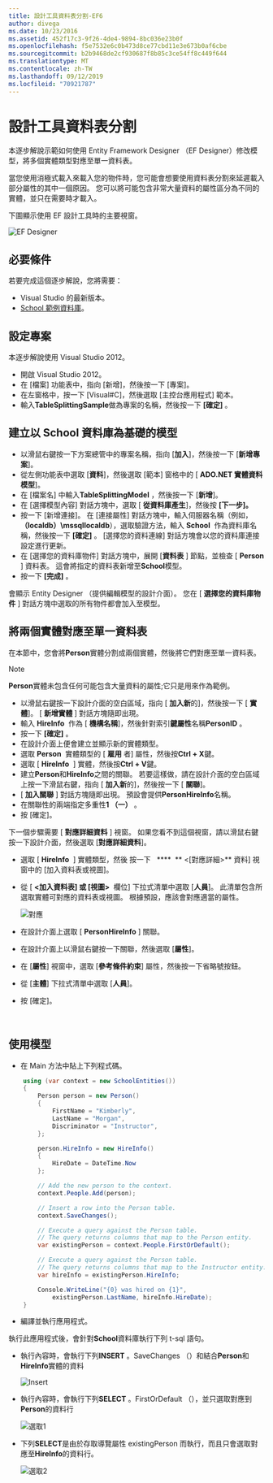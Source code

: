 ```yaml
---
title: 設計工具資料表分割-EF6
author: divega
ms.date: 10/23/2016
ms.assetid: 452f17c3-9f26-4de4-9894-8bc036e23b0f
ms.openlocfilehash: f5e7532e6c0b473d8ce77cbd11e3e673b0af6cbe
ms.sourcegitcommit: b2b9468de2cf930687f8b85c3ce54ff8c449f644
ms.translationtype: MT
ms.contentlocale: zh-TW
ms.lasthandoff: 09/12/2019
ms.locfileid: "70921787"
---
```

# <a name="designer-table-splitting"></a>設計工具資料表分割
本逐步解說示範如何使用 Entity Framework Designer （EF Designer）修改模型，將多個實體類型對應至單一資料表。

當您使用消極式載入來載入您的物件時，您可能會想要使用資料表分割來延遲載入部分屬性的其中一個原因。 您可以將可能包含非常大量資料的屬性區分為不同的實體，並只在需要時才載入。

下圖顯示使用 EF 設計工具時的主要視窗。

![EF Designer](~/ef6/media/efdesigner.png)

## <a name="prerequisites"></a>必要條件

若要完成這個逐步解說，您將需要：

- Visual Studio 的最新版本。
- [School 範例資料庫](~/ef6/resources/school-database.md)。

## <a name="set-up-the-project"></a>設定專案

本逐步解說使用 Visual Studio 2012。

-   開啟 Visual Studio 2012。
-   在 [檔案] 功能表中，指向 [新增]，然後按一下 [專案]。
-   在左窗格中，按一下 [Visual\#C]，然後選取 [主控台應用程式] 範本。
-   輸入**TableSplittingSample**做為專案的名稱，然後按一下 **[確定]** 。

## <a name="create-a-model-based-on-the-school-database"></a>建立以 School 資料庫為基礎的模型

-   以滑鼠右鍵按一下方案總管中的專案名稱，指向 [**加入**]，然後按一下 [**新增專案**]。
-   從左側功能表中選取 [**資料**]，然後選取 [範本] 窗格中的 [ **ADO.NET 實體資料模型**]。
-   在 [檔案名] 中輸入**TableSplittingModel** ，然後按一下 [**新增**]。
-   在 [選擇模型內容] 對話方塊中，選取 [ **從資料庫產生**]，然後按 **[下一步]。**
-   按一下 [新增連接]。 在 [連接屬性] 對話方塊中，輸入伺服器名稱（例如， **（localdb）\\mssqllocaldb**），選取驗證方法，輸入 **School**  作為資料庫名稱，然後按一下 **[確定]** 。
    [選擇您的資料連線] 對話方塊會以您的資料庫連接設定進行更新。
-   在 [選擇您的資料庫物件] 對話方塊中，展開 [**資料表** ] 節點，並檢查 [ **Person** ] 資料表。 這會將指定的資料表新增至**School**模型。
-   按一下 **[完成]** 。

會顯示 Entity Designer （提供編輯模型的設計介面）。 您在 [ **選擇您的資料庫物件** ] 對話方塊中選取的所有物件都會加入至模型。

## <a name="map-two-entities-to-a-single-table"></a>將兩個實體對應至單一資料表

在本節中，您會將**Person**實體分割成兩個實體，然後將它們對應至單一資料表。

> [!NOTE]
> **Person**實體未包含任何可能包含大量資料的屬性;它只是用來作為範例。

-   以滑鼠右鍵按一下設計介面的空白區域，指向 [ **加入新**的]，然後按一下 [ **實體**]。
    [ **新增實體** ] 對話方塊隨即出現。
-   輸入 **HireInfo**  作為 [ **機構名稱**]，然後針對索引**鍵屬性**名稱**PersonID** 。
-   按一下 **[確定]** 。
-   在設計介面上便會建立並顯示新的實體類型。
-   選取 **Person**  實體類型的 [ **雇用** 者] 屬性，然後按**Ctrl + X**鍵。
-   選取 [ **HireInfo**  ] 實體，然後按**Ctrl + V**鍵。
-   建立**Person**和**HireInfo**之間的關聯。 若要這樣做，請在設計介面的空白區域上按一下滑鼠右鍵，指向 [ **加入新**的]，然後按一下 [ **關聯**]。
-   [ **加入關聯** ] 對話方塊隨即出現。 預設會提供**PersonHireInfo**名稱。
-   在關聯性的兩端指定多重性**1 （一）** 。
-   按 [確定]。

下一個步驟需要 [ **對應詳細資料** ] 視窗。 如果您看不到這個視窗，請以滑鼠右鍵按一下設計介面，然後選取 [**對應詳細資料**]。

-   選取 [ **HireInfo**  ] 實體類型，然後 按一下   ****  ** &lt;[對應詳細&gt;** 資料] 視窗中的 [加入資料表或視圖]。
-   從 [ **&lt;加入資料表] 或 [視圖&gt;**  欄位] 下拉式清單中選取 [**人員**]。 此清單包含所選取實體可對應的資料表或視圖。
    根據預設，應該會對應適當的屬性。

    ![對應](~/ef6/media/mapping.png)

-   在設計介面上選取 [ **PersonHireInfo** ] 關聯。
-   在設計介面上以滑鼠右鍵按一下關聯，然後選取 [**屬性**]。
-   在 [**屬性**] 視窗中，選取 [**參考條件約束**] 屬性，然後按一下省略號按鈕。
-   從 [**主體**] 下拉式清單中選取 [**人員**]。
-   按 [確定]。

 

## <a name="use-the-model"></a>使用模型

-   在 Main 方法中貼上下列程式碼。

``` csharp
    using (var context = new SchoolEntities())
    {
        Person person = new Person()
        {
            FirstName = "Kimberly",
            LastName = "Morgan",
            Discriminator = "Instructor",
        };

        person.HireInfo = new HireInfo()
        {
            HireDate = DateTime.Now
        };

        // Add the new person to the context.
        context.People.Add(person);

        // Insert a row into the Person table.  
        context.SaveChanges();

        // Execute a query against the Person table.
        // The query returns columns that map to the Person entity.
        var existingPerson = context.People.FirstOrDefault();

        // Execute a query against the Person table.
        // The query returns columns that map to the Instructor entity.
        var hireInfo = existingPerson.HireInfo;

        Console.WriteLine("{0} was hired on {1}",
            existingPerson.LastName, hireInfo.HireDate);
    }
```
-   編譯並執行應用程式。

執行此應用程式後，會針對**School**資料庫執行下列 t-sql 語句。 

-   執行內容時，會執行下列**INSERT** 。SaveChanges （）和結合**Person**和**HireInfo**實體的資料

    ![Insert](~/ef6/media/insert.png)

-   執行內容時，會執行下列**SELECT** 。FirstOrDefault （），並只選取對應到**Person**的資料行

    ![選取1](~/ef6/media/select1.png)

-   下列**SELECT**是由於存取導覽屬性 existingPerson 而執行，而且只會選取對應至**HireInfo**的資料行。

    ![選取2](~/ef6/media/select2.png)
